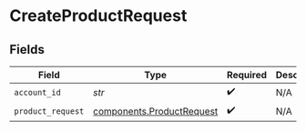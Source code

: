 # CreateProductRequest


## Fields

| Field                                                                  | Type                                                                   | Required                                                               | Description                                                            |
| ---------------------------------------------------------------------- | ---------------------------------------------------------------------- | ---------------------------------------------------------------------- | ---------------------------------------------------------------------- |
| `account_id`                                                           | *str*                                                                  | :heavy_check_mark:                                                     | N/A                                                                    |
| `product_request`                                                      | [components.ProductRequest](../../models/components/productrequest.md) | :heavy_check_mark:                                                     | N/A                                                                    |